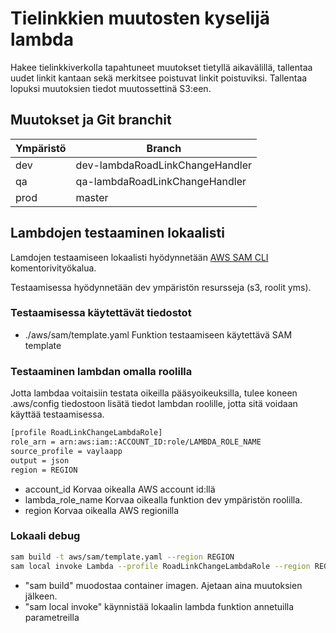 # Tielinkkien muutosten kyselijä lambda

Hakee tielinkkiverkolla tapahtuneet muutokset tietyllä aikavälillä, tallentaa uudet linkit kantaan sekä merkitsee poistuvat linkit poistuviksi. Tallentaa lopuksi muutoksien tiedot muutossettinä S3:een.

## Muutokset ja Git branchit

| Ympäristö | Branch                          |
|-----------|---------------------------------|
| dev       | dev-lambdaRoadLinkChangeHandler |
| qa        | qa-lambdaRoadLinkChangeHandler  |
| prod      | master                          |

## Lambdojen testaaminen lokaalisti

Lamdojen testaamiseen lokaalisti hyödynnetään [AWS SAM CLI](https://docs.aws.amazon.com/serverless-application-model/latest/developerguide/serverless-sam-cli-install.html) komentorivityökalua.

Testaamisessa hyödynnetään dev ympäristön resursseja (s3, roolit yms).

### Testaamisessa käytettävät tiedostot

- ./aws/sam/template.yaml Funktion testaamiseen käytettävä SAM template

### Testaaminen lambdan omalla roolilla

Jotta lambdaa voitaisiin testata oikeilla pääsyoikeuksilla, tulee koneen .aws/config tiedostoon lisätä tiedot lambdan roolille, jotta sitä voidaan käyttää testaamisessa.

```sh
[profile RoadLinkChangeLambdaRole]
role_arn = arn:aws:iam::ACCOUNT_ID:role/LAMBDA_ROLE_NAME
source_profile = vaylaapp
output = json
region = REGION
```

- account_id Korvaa oikealla AWS account id:llä
- lambda_role_name Korvaa oikealla funktion dev ympäristön roolilla.
- region Korvaa oikealla AWS regionilla

### Lokaali debug

```sh
sam build -t aws/sam/template.yaml --region REGION
sam local invoke Lambda --profile RoadLinkChangeLambdaRole --region REGION --env-vars env.json --log-file debug.log --event event.json
```

- "sam build" muodostaa container imagen. Ajetaan aina muutoksien jälkeen.
- "sam local invoke" käynnistää lokaalin lambda funktion annetuilla parametreilla
